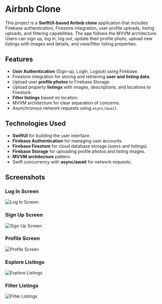 # Airbnb Clone

This project is a **SwiftUI-based Airbnb clone** application that includes Firebase authentication, Firestore integration, user profile uploads, listing uploads, and filtering capabilities. The app follows the MVVM architecture. Users can sign up, log in, log out, update their profile photo, upload new listings with images and details, and view/filter listing properties.

## Features

- **User Authentication** (Sign-up, Login, Logout) using Firebase.
- Firestore integration for storing and retrieving **user and listing data**.
- Upload user **profile photos** to Firebase Storage.
- Upload property **listings** with images, descriptions, and locations to Firestore.
- **Filter listings** based on location.
- MVVM architecture for clear separation of concerns.
- Asynchronous network requests using `async/await`.

## Technologies Used

- **SwiftUI** for building the user interface.
- **Firebase Authentication** for managing user accounts.
- **Firebase Firestore** for cloud database storage (users and listings).
- **Firebase Storage** for uploading profile photos and listing images.
- **MVVM architecture** pattern.
- Swift concurrency with **async/await** for network requests.

## Screenshots

### Log In Screen

![Log In Screen](Screenshots/login-screen.png)

### Sign Up Screen

![Sign Up Screen](Screenshots/sign-up-screen.png)

### Profile Screen

![Profile Screen](Screenshots/profile-screen.png)

### Explore Listings

![Explore Listings](Screenshots/explore-listings-screen.png)

### Filter Listings

![Filter Listings](Screenshots/filter-listings-screen.png)
